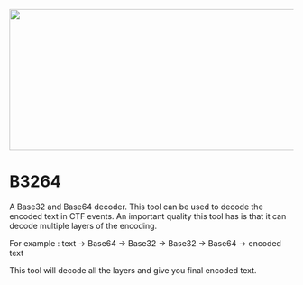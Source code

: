 <p align="center">
<img src="https://i.postimg.cc/zGGVG5SG/SCR-20250331-nbja.png" width="700px" height="250px">
</p>

# B3264
A Base32 and Base64 decoder. This tool can be used to decode the encoded text in CTF events. An important quality this tool has is that it can decode multiple layers of the encoding.

For example : text -> Base64 -> Base32 -> Base32 -> Base64 -> encoded text

This tool will decode all the layers and give you final encoded text.
